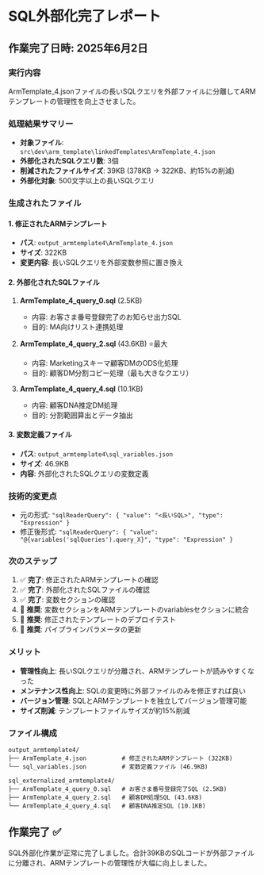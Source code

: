 # SQL外部化完了レポート
## 作業完了日時: 2025年6月2日

### 実行内容
ArmTemplate_4.jsonファイルの長いSQLクエリを外部ファイルに分離してARMテンプレートの管理性を向上させました。

### 処理結果サマリー
- **対象ファイル**: `src\dev\arm_template\linkedTemplates\ArmTemplate_4.json`
- **外部化されたSQLクエリ数**: 3個
- **削減されたファイルサイズ**: 39KB (378KB → 322KB、約15%の削減)
- **外部化対象**: 500文字以上の長いSQLクエリ

### 生成されたファイル

#### 1. 修正されたARMテンプレート
- **パス**: `output_armtemplate4\ArmTemplate_4.json`
- **サイズ**: 322KB
- **変更内容**: 長いSQLクエリを外部変数参照に置き換え

#### 2. 外部化されたSQLファイル
1. **ArmTemplate_4_query_0.sql** (2.5KB)
   - 内容: お客さま番号登録完了のお知らせ出力SQL
   - 目的: MA向けリスト連携処理

2. **ArmTemplate_4_query_2.sql** (43.6KB) ⭐最大
   - 内容: Marketingスキーマ顧客DMのODS化処理
   - 目的: 顧客DM分割コピー処理（最も大きなクエリ）

3. **ArmTemplate_4_query_4.sql** (10.1KB)
   - 内容: 顧客DNA推定DM処理
   - 目的: 分割範囲算出とデータ抽出

#### 3. 変数定義ファイル
- **パス**: `output_armtemplate4\sql_variables.json`
- **サイズ**: 46.9KB
- **内容**: 外部化されたSQLクエリの変数定義

### 技術的変更点
- 元の形式: `"sqlReaderQuery": { "value": "<長いSQL>", "type": "Expression" }`
- 修正後形式: `"sqlReaderQuery": { "value": "@{variables('sqlQueries').query_X}", "type": "Expression" }`

### 次のステップ
1. ✅ **完了**: 修正されたARMテンプレートの確認
2. ✅ **完了**: 外部化されたSQLファイルの確認  
3. ✅ **完了**: 変数セクションの確認
4. 🔄 **推奨**: 変数セクションをARMテンプレートのvariablesセクションに統合
5. 🔄 **推奨**: 修正されたテンプレートのデプロイテスト
6. 🔄 **推奨**: パイプラインパラメータの更新

### メリット
- **管理性向上**: 長いSQLクエリが分離され、ARMテンプレートが読みやすくなった
- **メンテナンス性向上**: SQLの変更時に外部ファイルのみを修正すれば良い
- **バージョン管理**: SQLとARMテンプレートを独立してバージョン管理可能
- **サイズ削減**: テンプレートファイルサイズが約15%削減

### ファイル構成
```
output_armtemplate4/
├── ArmTemplate_4.json          # 修正されたARMテンプレート (322KB)
└── sql_variables.json          # 変数定義ファイル (46.9KB)

sql_externalized_armtemplate4/
├── ArmTemplate_4_query_0.sql   # お客さま番号登録完了SQL (2.5KB)
├── ArmTemplate_4_query_2.sql   # 顧客DM処理SQL (43.6KB)
└── ArmTemplate_4_query_4.sql   # 顧客DNA推定SQL (10.1KB)
```

## 作業完了 ✅
SQL外部化作業が正常に完了しました。合計39KBのSQLコードが外部ファイルに分離され、ARMテンプレートの管理性が大幅に向上しました。
